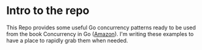 # Intro to the repo

This Repo provides some useful Go concurrency patterns ready to be used from the book Concurrency in Go ([Amazon](https://www.amazon.it/Concurrency-Go-Tools-Techniques-Developers/dp/1491941197/ref=asc_df_1491941197/?tag=googshopit-21&linkCode=df0&hvadid=215705120397&hvpos=&hvnetw=g&hvrand=8263335220414955907&hvpone=&hvptwo=&hvqmt=&hvdev=c&hvdvcmdl=&hvlocint=&hvlocphy=1008634&hvtargid=pla-413685089037&psc=1)).
I'm writing these examples to have a place to rapidly grab them when needed.
